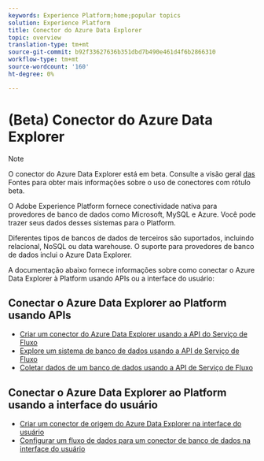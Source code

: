 ```yaml
---
keywords: Experience Platform;home;popular topics
solution: Experience Platform
title: Conector do Azure Data Explorer
topic: overview
translation-type: tm+mt
source-git-commit: b92f33627636b351dbd7b490e461d4f6b2866310
workflow-type: tm+mt
source-wordcount: '160'
ht-degree: 0%

---
```



# (Beta) Conector do Azure Data Explorer

>[!NOTE]
>O conector do Azure Data Explorer está em beta. Consulte a visão geral [das](../../home.md#terms-and-conditions) Fontes para obter mais informações sobre o uso de conectores com rótulo beta.

O Adobe Experience Platform fornece conectividade nativa para provedores de banco de dados como Microsoft, MySQL e Azure. Você pode trazer seus dados desses sistemas para o Platform.

Diferentes tipos de bancos de dados de terceiros são suportados, incluindo relacional, NoSQL ou data warehouse. O suporte para provedores de banco de dados inclui o Azure Data Explorer.

A documentação abaixo fornece informações sobre como conectar o Azure Data Explorer à Platform usando APIs ou a interface do usuário:

## Conectar o Azure Data Explorer ao Platform usando APIs

- [Criar um conector do Azure Data Explorer usando a API do Serviço de Fluxo](../../tutorials/api/create/databases/data-explorer.md)
- [Explore um sistema de banco de dados usando a API de Serviço de Fluxo](../../tutorials/api/explore/database-nosql.md)
- [Coletar dados de um banco de dados usando a API de Serviço de Fluxo](../../tutorials/api/collect/database-nosql.md)

## Conectar o Azure Data Explorer ao Platform usando a interface do usuário

- [Criar um conector de origem do Azure Data Explorer na interface do usuário](../../tutorials/ui/create/databases/data-explorer.md)
- [Configurar um fluxo de dados para um conector de banco de dados na interface do usuário](../../tutorials/ui/dataflow/databases.md)